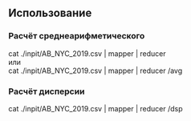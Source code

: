 ## Использование

### Расчёт среднеарифметического
cat ./inpit/AB_NYC_2019.csv | mapper | reducer    
или    
cat ./inpit/AB_NYC_2019.csv | mapper | reducer /avg

### Расчёт дисперсии
cat ./inpit/AB_NYC_2019.csv | mapper | reducer /dsp
